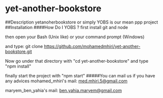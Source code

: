 # yet-another-bookstore
##Description
yetanoherbookstore or simply YOBS is our mean ppp project
##Installation
####How Do I YOBS ?
first install git and node

then open your Bash (Unix like) or your command prompt (Windows) 

and type: git clone https://github.com/mohamedmhiri/yet-another-bookstore.git 

Now go under that directory with "cd yet-another-bookstore" and type "npm install"

finally start the project with "npm start"
#####You can mail us if you have any advices
mohamed_mhiri's mail: med.mhiri.5@gmail.com

maryem_ben_yahia's mail: ben.yahia.maryem@gmail.com
